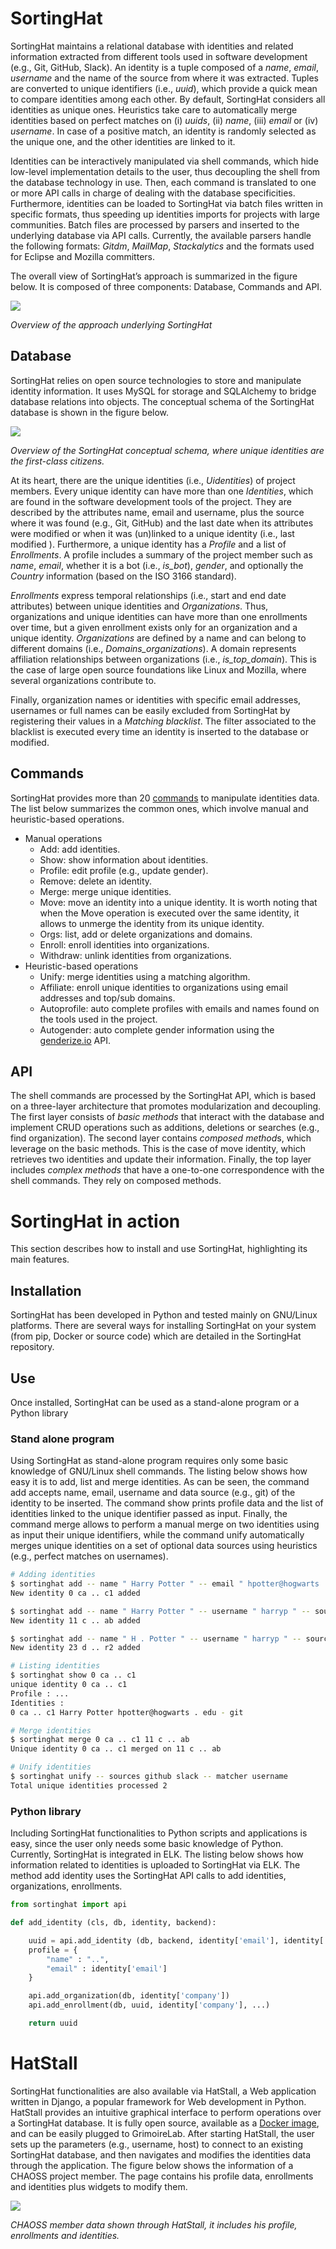 # SortingHat

SortingHat maintains a relational database with identities and related information extracted from different tools used
in software development (e.g., Git, GitHub, Slack). An identity is a tuple composed of a *name*, *email*, *username* and the name of the source
from where it was extracted. Tuples are converted to unique identifiers (i.e., *uuid*), which provide a quick mean to compare identities among each other. By default, SortingHat
considers all identities as unique ones. Heuristics take care to automatically merge identities based on perfect matches on (i) *uuids*, (ii) *name*, (iii) *email* or (iv) *username*. In case
of a positive match, an identity is randomly selected as the unique one, and the other identities are linked to it.

Identities can be interactively manipulated via shell commands, which hide low-level implementation details to the user, thus decoupling the shell from the database technology
in use. Then, each command is translated to one or more API calls in charge of dealing with the database specificities. Furthermore, identities can be loaded to SortingHat via batch
files written in specific formats, thus speeding up identities imports for projects with large communities. Batch files are processed by parsers and inserted to the underlying database
via API calls. Currently, the available parsers handle the following formats: *Gitdm*, *MailMap*, *Stackalytics* and the formats used for Eclipse and Mozilla committers.

The overall view of SortingHat’s approach is summarized in the figure below. It is composed of three components: Database, Commands and API.

![](../assets/sortinghat.png)

*Overview of the approach underlying SortingHat*

## Database

SortingHat relies on open source technologies to store and manipulate identity information. It uses MySQL for storage
and SQLAlchemy to bridge database relations into objects. The conceptual schema of the SortingHat database is shown
in the figure below. 

![](../assets/sortinghat-schema.png)

*Overview of the SortingHat conceptual schema, where unique identities are the first-class citizens.*

At its heart, there are the unique identities (i.e., *Uidentities*) of project members. Every unique identity can have more than one *Identities*, which are found in the
software development tools of the project. They are described by the attributes name, email and username, plus the source where it was found (e.g., Git, GitHub) and the last date when
its attributes were modified or when it was (un)linked to a unique identity (i.e., last modified ). Furthermore, a unique identity has a *Profile* and a list of *Enrollments*. A profile
includes a summary of the project member such as *name*, *email*, whether it is a bot (i.e., *is_bot*), *gender*, and optionally the *Country* information (based on the ISO 3166 standard).

*Enrollments* express temporal relationships (i.e., start and end date attributes) between unique identities and *Organizations*. Thus, organizations and unique identities can have more
than one enrollments over time, but a given enrollment exists only for an organization and a unique identity. *Organizations* are defined by a name and can belong to different domains
(i.e., *Domains_organizations*). A domain represents affiliation relationships between organizations (i.e., *is_top_domain*). This is the case of large open source foundations like Linux
and Mozilla, where several organizations contribute to.

Finally, organization names or identities with specific email addresses, usernames or full names can be easily excluded from SortingHat by registering their values in a *Matching
blacklist*. The filter associated to the blacklist is executed every time an identity is inserted to the database or modified.

## Commands

SortingHat provides more than 20 [commands](https://github.com/chaoss/grimoirelab-sortinghat) to manipulate identities data. The list below summarizes the common ones,
which involve manual and heuristic-based operations.
- Manual operations
    - Add: add identities.
    - Show: show information about identities.
    - Profile: edit profile (e.g., update gender).
    - Remove: delete an identity.
    - Merge: merge unique identities.
    - Move: move an identity into a unique identity. It is worth noting that when the Move operation is executed over the same identity, it allows to unmerge the identity from its unique identity.
    - Orgs: list, add or delete organizations and domains.
    - Enroll: enroll identities into organizations.
    - Withdraw: unlink identities from organizations.
- Heuristic-based operations
    - Unify: merge identities using a matching algorithm.
    - Affiliate: enroll unique identities to organizations using email addresses and top/sub domains.
    - Autoprofile: auto complete profiles with emails and names found on the tools used in the project.
    - Autogender: auto complete gender information using the [genderize.io](https://genderize.io/) API.

## API

The shell commands are processed by the SortingHat API, which is based on a three-layer architecture that promotes
modularization and decoupling. The first layer consists of *basic methods* that interact with the database and implement
CRUD operations such as additions, deletions or searches (e.g., find organization). The second layer contains *composed
method*s, which leverage on the basic methods. This is the case of move identity, which retrieves two identities and
update their information. Finally, the top layer includes *complex methods* that have a one-to-one correspondence with
the shell commands. They rely on composed methods.

# SortingHat in action

This section describes how to install and use SortingHat, highlighting its main features.

## Installation

SortingHat has been developed in Python and tested mainly on GNU/Linux platforms. There are several ways for installing
SortingHat on your system (from pip, Docker or source code) which are detailed in the SortingHat repository.

## Use

Once installed, SortingHat can be used as a stand-alone program or a Python library

### Stand alone program

Using SortingHat as stand-alone program requires only some basic knowledge of GNU/Linux shell commands. The listing below shows how easy it is to add, list
and merge identities. As can be seen, the command add accepts name, email, username and data source (e.g., git) of
the identity to be inserted. The command show prints profile data and the list of identities linked to the unique identifier
passed as input. Finally, the command merge allows to perform a manual merge on two identities using as input their
unique identifiers, while the command unify automatically merges unique identities on a set of optional data sources
using heuristics (e.g., perfect matches on usernames).

```bash
# Adding identities
$ sortinghat add -- name " Harry Potter " -- email " hpotter@hogwarts . edu " -- source git
New identity 0 ca .. c1 added

$ sortinghat add -- name " Harry Potter " -- username " harryp " -- source github
New identity 11 c .. ab added

$ sortinghat add -- name " H . Potter " -- username " harryp " -- source slack
New identity 23 d .. r2 added

# Listing identities
$ sortinghat show 0 ca .. c1
unique identity 0 ca .. c1
Profile : ...
Identities :
0 ca .. c1 Harry Potter hpotter@hogwarts . edu - git

# Merge identities
$ sortinghat merge 0 ca .. c1 11 c .. ab
Unique identity 0 ca .. c1 merged on 11 c .. ab

# Unify identities
$ sortinghat unify -- sources github slack -- matcher username
Total unique identities processed 2
```

### Python library

Including SortingHat functionalities to Python scripts and applications is easy, since the user only needs some basic knowledge of Python. Currently,
SortingHat is integrated in ELK. The listing below shows how information related to identities is uploaded to SortingHat via ELK. The method
add identity uses the SortingHat API calls to add identities, organizations, enrollments.

```python
from sortinghat import api

def add_identity (cls, db, identity, backend):

    uuid = api.add_identity (db, backend, identity['email'], identity['name'], identity['username'])
    profile = {
        "name" : "..", 
        "email" : identity['email']
    }

    api.add_organization(db, identity['company'])
    api.add_enrollment(db, uuid, identity['company'], ...)

    return uuid
```

# HatStall

SortingHat functionalities are also available via HatStall, a Web application written in Django, a popular framework for Web development in Python. HatStall
provides an intuitive graphical interface to perform operations over a SortingHat database. It is fully open source, available as a [Docker image](https://hub.docker.com/r/grimoirelab/hatstall/), and 
can be easily plugged to GrimoireLab. After starting HatStall, the user sets up the parameters (e.g., username, host) to connect to an existing
SortingHat database, and then navigates and modifies the identities data through the application. The figure below shows the information of a CHAOSS project member. The page contains his profile data, enrollments and identities plus widgets
to modify them.

![](../assets/hatstall-profile.png)

*CHAOSS member data shown through HatStall, it includes his profile, enrollments and identities.*